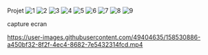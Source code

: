 
Projet
![1](https://user-images.githubusercontent.com/49404635/156722429-2d5bbe39-dbd1-41c8-a8fb-e1467204433b.png)
![2](https://user-images.githubusercontent.com/49404635/156722433-97f08f48-56fd-44f1-920d-17551e773305.png)
![3](https://user-images.githubusercontent.com/49404635/156722434-3c2bb3b6-5ac3-45b3-a949-8b30e29cdd57.png)
![4](https://user-images.githubusercontent.com/49404635/156722439-ddb3501d-1bec-4fb7-96c2-19df4fe8a175.png)
![5](https://user-images.githubusercontent.com/49404635/156722446-5a71f64b-093d-47f9-be01-70afa41c9d04.png)
![6](https://user-images.githubusercontent.com/49404635/156722474-a16602d1-610c-4019-98b2-8004a123170e.png)
![7](https://user-images.githubusercontent.com/49404635/156722416-b86f3ec4-3b3b-440e-b7ea-622e02f4b0bc.png)
![8](https://user-images.githubusercontent.com/49404635/156722423-c87de2c7-bce5-4118-9ebd-55f47b5b0ec2.png)
![9](https://user-images.githubusercontent.com/49404635/156722427-23a744a9-7a9e-435b-830f-a6f5cd865a02.png)

capture ecran




https://user-images.githubusercontent.com/49404635/158530886-a450bf32-8f2f-4ec4-8682-7e5432314fcd.mp4

